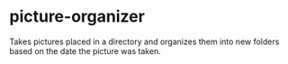 picture-organizer
=================

Takes pictures placed in a directory and organizes them into new folders based on the date the picture was taken.

